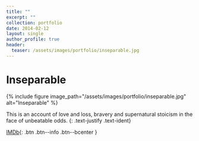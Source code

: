 ```yaml
---
title: ""
excerpt: ""
collection: portfolio
date: 2014-02-12
layout: single
author_profile: true
header:
  teaser: /assets/images/portfolio/inseparable.jpg
---
```


# Inseparable

{% include figure image_path="/assets/images/portfolio/inseparable.jpg" alt="Inseparable" %}

This is an account of love and loss, bravery and supernatural stoicism in the face of unbeatable odds.
{: .text-justify .text-ident}

[IMDb](https://www.imdb.com/title/tt2934916){: .btn .btn--info .btn--bcenter }